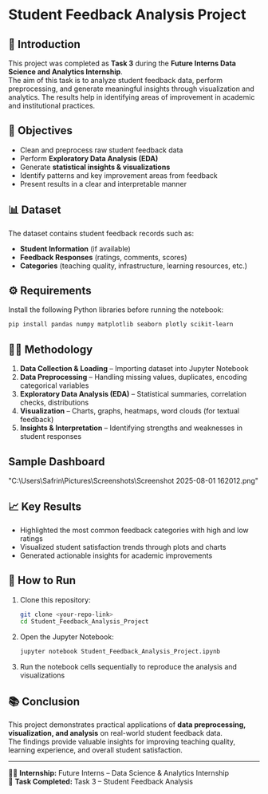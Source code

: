 # Student Feedback Analysis Project

## 📖 Introduction
This project was completed as **Task 3** during the **Future Interns Data Science and Analytics Internship**.  
The aim of this task is to analyze student feedback data, perform preprocessing, and generate meaningful insights through visualization and analytics. The results help in identifying areas of improvement in academic and institutional practices.

## 🎯 Objectives
- Clean and preprocess raw student feedback data  
- Perform **Exploratory Data Analysis (EDA)**  
- Generate **statistical insights & visualizations**  
- Identify patterns and key improvement areas from feedback  
- Present results in a clear and interpretable manner  

## 📊 Dataset
The dataset contains student feedback records such as:
- **Student Information** (if available)  
- **Feedback Responses** (ratings, comments, scores)  
- **Categories** (teaching quality, infrastructure, learning resources, etc.)  

## ⚙️ Requirements
Install the following Python libraries before running the notebook:

```bash
pip install pandas numpy matplotlib seaborn plotly scikit-learn
```

## 🧑‍💻 Methodology
1. **Data Collection & Loading** – Importing dataset into Jupyter Notebook  
2. **Data Preprocessing** – Handling missing values, duplicates, encoding categorical variables  
3. **Exploratory Data Analysis (EDA)** – Statistical summaries, correlation checks, distributions  
4. **Visualization** – Charts, graphs, heatmaps, word clouds (for textual feedback)  
5. **Insights & Interpretation** – Identifying strengths and weaknesses in student responses 

## Sample Dashboard
"C:\Users\Safrin\Pictures\Screenshots\Screenshot 2025-08-01 162012.png"


## 📈 Key Results
- Highlighted the most common feedback categories with high and low ratings  
- Visualized student satisfaction trends through plots and charts  
- Generated actionable insights for academic improvements  

## 🚀 How to Run
1. Clone this repository:
   ```bash
   git clone <your-repo-link>
   cd Student_Feedback_Analysis_Project
   ```
2. Open the Jupyter Notebook:
   ```bash
   jupyter notebook Student_Feedback_Analysis_Project.ipynb
   ```
3. Run the notebook cells sequentially to reproduce the analysis and visualizations  

## 📚 Conclusion
This project demonstrates practical applications of **data preprocessing, visualization, and analysis** on real-world student feedback data.  
The findings provide valuable insights for improving teaching quality, learning experience, and overall student satisfaction.

---

👩‍💻 **Internship:** Future Interns – Data Science & Analytics Internship  
📌 **Task Completed:** Task 3 – Student Feedback Analysis  
